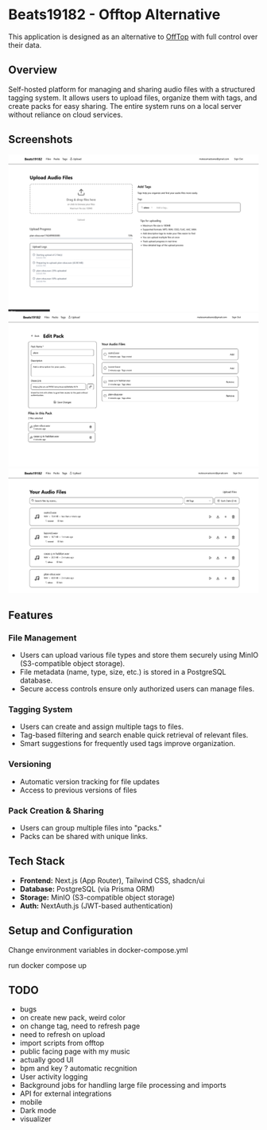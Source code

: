 # Beats19182 - Offtop Alternative

This application is designed as an alternative to [OffTop](https://offtop.com/) with full control over their data. 

## Overview
Self-hosted platform for managing and sharing audio files with a structured tagging system. It allows users to upload files, organize them with tags, and create packs for easy sharing. The entire system runs on a local server without reliance on cloud services.

## Screenshots

![Screenshot 1](./public/upload.png)
![Screenshot 2](./public/edit-pack.png)
![Screenshot 3](./public/files.png)

## Features

### File Management
- Users can upload various file types and store them securely using MinIO (S3-compatible object storage).
- File metadata (name, type, size, etc.) is stored in a PostgreSQL database.
- Secure access controls ensure only authorized users can manage files.

### Tagging System
- Users can create and assign multiple tags to files.
- Tag-based filtering and search enable quick retrieval of relevant files.
- Smart suggestions for frequently used tags improve organization.

### Versioning
- Automatic version tracking for file updates
- Access to previous versions of files

### Pack Creation & Sharing
- Users can group multiple files into "packs."
- Packs can be shared with unique links.

## Tech Stack
- **Frontend:** Next.js (App Router), Tailwind CSS, shadcn/ui
- **Database:** PostgreSQL (via Prisma ORM)
- **Storage:** MinIO (S3-compatible object storage)
- **Auth:** NextAuth.js (JWT-based authentication)

## Setup and Configuration

Change environment variables in docker-compose.yml

run docker compose up

## TODO
- bugs
 - on create new pack, weird color
 - on change tag, need to refresh page
 - need to refresh on upload
 - import scripts from offtop
- public facing page with my music
- actually good UI
- bpm and key ? automatic recgnition
- User activity logging
- Background jobs for handling large file processing and imports
- API for external integrations
- mobile
- Dark mode
- visualizer